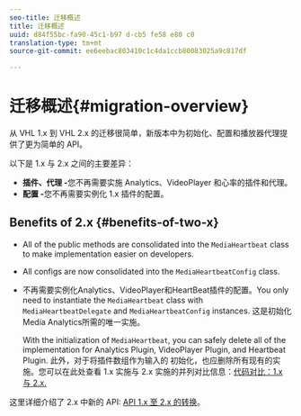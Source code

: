```yaml
---
seo-title: 迁移概述
title: 迁移概述
uuid: d84f55bc-fa90-45c1-b97 d-cb5 fe58 e80 c0
translation-type: tm+mt
source-git-commit: ee6eebac803410c1c4da1ccb80083025a9c817df

---
```



# 迁移概述{#migration-overview}

从 VHL 1.x 到 VHL 2.x 的迁移很简单，新版本中为初始化、配置和播放器代理提供了更为简单的 API。

以下是 1.x 与 2.x 之间的主要差异：

* **插件、代理 -**&#x200B;您不再需要实施 Analytics、VideoPlayer 和心率的插件和代理。
* **配置 -**&#x200B;您不再需要实例化 1.x 插件的配置。

## Benefits of 2.x {#benefits-of-two-x}

* All of the public methods are consolidated into the `MediaHeartbeat` class to make implementation easier on developers.
* All configs are now consolidated into the `MediaHeartbeatConfig` class.
* 不再需要实例化Analytics、VideoPlayer和HeartBeat插件的配置。You only need to instantiate the `MediaHeartbeat` class with `MediaHeartbeatDelegate` and `MediaHeartbeatConfig` instances. 这是初始化Media Analytics所需的唯一实施。

   With the initialization of `MediaHeartbeat`, you can safely delete all of the implementation for Analytics Plugin, VideoPlayer Plugin, and Heartbeat Plugin. 此外，对于将插件数组作为输入的 初始化，也应删除所有现有的实施。您可以在此处查看 1.x 实施与 2.x 实施的并列对比信息：[代码对比：1.x 与 2.x.](./code-comparison-1x-2x.md)

这里详细介绍了 2.x 中新的 API: [API 1.x 至 2.x 的转换](./1x-2x-api-change.md)。
